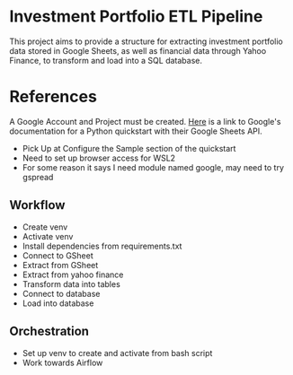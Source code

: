 # Investment Portfolio ETL Pipeline 
This project aims to provide a structure for extracting investment portfolio data stored in Google Sheets, as well 
as financial data through Yahoo Finance, to transform and load into a SQL database.

# References
A Google Account and Project must be created. [Here](https://developers.google.com/sheets/api/quickstart/python) is a link to 
Google's documentation for a Python quickstart with their Google Sheets API.

- Pick Up at Configure the Sample section of the quickstart
- Need to set up browser access for WSL2
- For some reason it says I need module named google, may need to try gspread

## Workflow

* Create venv
* Activate venv
* Install dependencies from requirements.txt
* Connect to GSheet
* Extract from GSheet
* Extract from yahoo finance
* Transform data into tables
* Connect to database
* Load into database

## Orchestration
* Set up venv to create and activate from bash script
* Work towards Airflow
